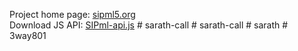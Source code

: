 Project home page: [sipml5.org](http://www.sipml5.org) <br />
Download JS API: [SIPml-api.js](https://raw.githubusercontent.com/DoubangoTelecom/sipml5/master/release/SIPml-api.js)
#   s a r a t h - c a l l  
 #   s a r a t h - c a l l  
 #   s a r a t h  
 #   3 w a y 8 0 1  
 